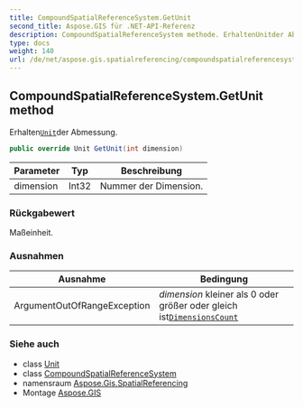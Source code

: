 ```yaml
---
title: CompoundSpatialReferenceSystem.GetUnit
second_title: Aspose.GIS für .NET-API-Referenz
description: CompoundSpatialReferenceSystem methode. ErhaltenUnitder Abmessung.
type: docs
weight: 140
url: /de/net/aspose.gis.spatialreferencing/compoundspatialreferencesystem/getunit/
---
```

## CompoundSpatialReferenceSystem.GetUnit method

Erhalten[`Unit`](../../unit/)der Abmessung.

```csharp
public override Unit GetUnit(int dimension)
```

| Parameter | Typ | Beschreibung |
| --- | --- | --- |
| dimension | Int32 | Nummer der Dimension. |

### Rückgabewert

Maßeinheit.

### Ausnahmen

| Ausnahme | Bedingung |
| --- | --- |
| ArgumentOutOfRangeException | *dimension* kleiner als 0 oder größer oder gleich ist[`DimensionsCount`](../dimensionscount/) |

### Siehe auch

* class [Unit](../../unit/)
* class [CompoundSpatialReferenceSystem](../)
* namensraum [Aspose.Gis.SpatialReferencing](../../compoundspatialreferencesystem/)
* Montage [Aspose.GIS](../../../)


